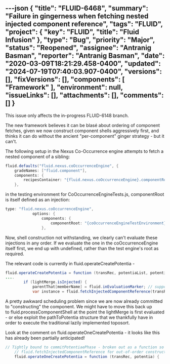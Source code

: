 ---json
{
  "title": "FLUID-6468",
  "summary": "Failure in gingerness when fetching nested injected component reference",
  "tags": "FLUID",
  "project": {
    "key": "FLUID",
    "title": "Fluid Infusion"
  },
  "type": "Bug",
  "priority": "Major",
  "status": "Reopened",
  "assignee": "Antranig Basman",
  "reporter": "Antranig Basman",
  "date": "2020-03-09T18:21:29.458-0400",
  "updated": "2024-07-19T07:40:03.907-0400",
  "versions": [],
  "fixVersions": [],
  "components": [
    "Framework"
  ],
  "environment": null,
  "issueLinks": [],
  "attachments": [],
  "comments": []
}
---
This issue only affects the in-progress FLUID-6148 branch.

The new framework believes it can be blasé about ordering of component fetches, given we now construct component shells aggressively first, and thinks it can do without the ancient "per-component" ginger strategy - but it can't.

The following setup in the Nexus Co-Occurrence engine attempts to fetch a nested component of a sibling:

```java
fluid.defaults("fluid.nexus.coOccurrenceEngine", {
    gradeNames: ["fluid.component"],
    components: {
        recipesContainer: "{fluid.nexus.coOccurrenceEngine}.componentRoot.recipes",
    },
```

in the testing environment for CoOccurrenceEngineTests.js, componentRoot is itself defined as an injection:

```java
type: "fluid.nexus.coOccurrenceEngine",
            options: {
                components: {
                    componentRoot: "{coOccurrenceEngineTestEnvironment}.componentRoot"
                },
```

Now, shell construction not withstanding, we clearly can't evaluate these injections in any order. If we evaluate the one in the coOccurrenceEngine itself first, we end up with undefined, rather than the test engine's root as required.

The relevant code is currently in fluid.operateCreatePotentia - 

```java
fluid.operateCreatePotentia = function (transRec, potentiaList, potentia) {
....
        if (lightMerge.isInjected) {
            parentThat[memberName] = fluid.inEvaluationMarker; // support FLUID-5694
            var instance = fluid.fetchInjectedComponentReference(transRec, potentiaList, lightMerge.toMerge[0].injected, parentThat);
```

A pretty awkward scheduling problem since we are now already committed to "constructing" the component. We might have to move this back up to fluid.processComponentShell at the point the lightMerge is first evaluated - or else exploit the pathToPotentia structure that we thankfully have in order to execute the traditional lazily implemented toposort.

Look at the comment on fluid.operateOneCreatePotentia - it looks like this has already been partially anticipated!

```java
// Tightly bound to commitPotentiaePhase - broken out as a function so that we can call it from
    // fluid.fetchInjectedComponentReference for out-of-order construction.
    fluid.operateOneCreatePotentia = function (transRec, potentia) {
```

        